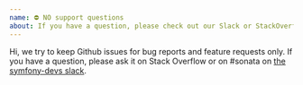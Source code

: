 ```yaml
---
name: ⛔ NO support questions
about: If you have a question, please check out our Slack or StackOverflow!
---
```


Hi, we try to keep Github issues for bug reports and feature requests only.
If you have a question, please ask it on Stack Overflow or on #sonata on [the symfony-devs slack](https://symfony.com/slack-invite).
